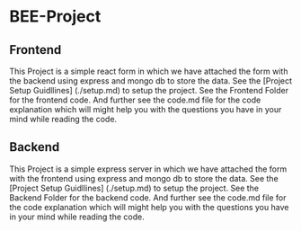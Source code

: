 # BEE-Project

## Frontend

This Project is a simple react form in which we have attached the form with the backend using express and mongo db to store the data.
See the [Project Setup Guidllines] (./setup.md) to setup the project.
See the Frontend Folder for the frontend code. And further see the code.md file for the code explanation which will might help you with the questions you have in your mind while reading the code.

## Backend

This Project is a simple express server in which we have attached the form with the frontend using express and mongo db to store the data.
See the [Project Setup Guidllines] (./setup.md) to setup the project.
See the Backend Folder for the backend code. And further see the code.md file for the code explanation which will might help you with the questions you have in your mind while reading the code.
